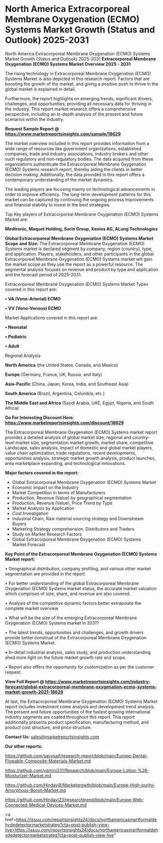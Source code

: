 # North America Extracorporeal Membrane Oxygenation (ECMO) Systems Market Growth (Status and Outlook) 2025-2031
North America Extracorporeal Membrane Oxygenation (ECMO) Systems Market Growth (Status and Outlook) 2025-2031
<Strong> Extracorporeal Membrane Oxygenation (ECMO) Systems Market Overview 2025 - 2031</strong>

The rising technology in Extracorporeal Membrane Oxygenation (ECMO) Systems Market is also depicted in this research report. Factors that are boosting the growth of the market, and giving a positive push to thrive in the global market is explained in detail.

Furthermore, the report highlights on emerging trends, significant drivers, challenges, and opportunities, providing all necessary data for thriving in the industry. This report market research offers a comprehensive perspective, including an in-depth analysis of the present and future scenarios within the industry.

<strong>Request Sample Report @ <a href=https://www.marketreportsinsights.com/sample/18629>https://www.marketreportsinsights.com/sample/18629</a></strong>

The market overview included in this report provides information from a wide range of resources like government organizations, established companies, trade and industry associations, industry brokers and other such regulatory and non-regulatory bodies. The data acquired from these organizations authenticate the Extracorporeal Membrane Oxygenation (ECMO) Systems research report, thereby aiding the clients in better decision making. Additionally, the data provided in this report offers a contemporary understanding of the market dynamics.

The leading players are focusing mainly on technological advancements in order to improve efficiency. The long-term development patterns for this market can be captured by continuing the ongoing process improvements and financial stability to invest in the best strategies.

Top Key players of Extracorporeal Membrane Oxygenation (ECMO) Systems Market are:

<strong>Medtronic, Maquet Holding, Sorin Group, Xenios AG, ALung Technologies</strong>

<strong><b>Global Extracorporeal Membrane Oxygenation (ECMO) Systems Market Scope and Size:</b></strong>
The Extracorporeal Membrane Oxygenation (ECMO) Systems market is declared segment by company, region (country), type, and application. Players, stakeholders, and other participants in the global Extracorporeal Membrane Oxygenation (ECMO) Systems market will gain the market scope as they use the report as a powerful resource. The segmental analysis focuses on revenue and product by type and application and the forecast period of 2025-2031.

Extracorporeal Membrane Oxygenation (ECMO) Systems Market Types covered in this report are:

<strong>• VA (Veno-Arterial) ECMO

• VV (Veno-Venous) ECMO</strong>

Market Applications covered in this report are:

<strong>• Neonatal

• Pediatric

• Adult</strong> 

Regional Analysis

<strong>North America</strong> (the United States, Canada, and Mexico)

<strong>Europe</strong> (Germany, France, UK, Russia, and Italy)

<strong>Asia-Pacific</strong> (China, Japan, Korea, India, and Southeast Asia)

<strong>South America</strong> (Brazil, Argentina, Colombia, etc.)

<strong>The Middle East and Africa</strong> (Saudi Arabia, UAE, Egypt, Nigeria, and South Africa)

<strong>Go For Interesting Discount Here: <a href=https://www.marketreportsinsights.com/discount/18629>https://www.marketreportsinsights.com/discount/18629</a></strong>

The Extracorporeal Membrane Oxygenation (ECMO) Systems market report provides a detailed analysis of global market size, regional and country-level market size, segmentation market growth, market share, competitive Landscape, sales analysis, impact of domestic and global market players, value chain optimization, trade regulations, recent developments, opportunities analysis, strategic market growth analysis, product launches, area marketplace expanding, and technological innovations.

<strong><b>Major factors covered in the report:</b></strong>
<ul>
  <li>Global Extracorporeal Membrane Oxygenation (ECMO) Systems Market </li>
  <li>Economic Impact on the Industry</li>
  <li>Market Competition in terms of Manufacturers</li>
  <li>Production, Revenue (Value) by geographical segmentation</li>
  <li>Production, Revenue (Value), Price Trend by Type</li>
  <li>Market Analysis by Application</li>
  <li>Cost Investigation</li>
  <li>Industrial Chain, Raw material sourcing strategy and Downstream Buyers</li>
  <li>Marketing Strategy comprehension, Distributors and Traders</li>
  <li>Study on Market Research Factors</li>
  <li>Global Extracorporeal Membrane Oxygenation (ECMO) Systems Market Forecast</li>
</ul>

<strong><b>Key Point of the Extracorporeal Membrane Oxygenation (ECMO) Systems Market report:</b></strong>

• Geographical distribution, company profiling, and various other market segmentation are provided in the report.

• For better understanding of the global Extracorporeal Membrane Oxygenation (ECMO) Systems market status, the accurate market valuation which comprises of size, share, and revenue are also covered.

• Analysis of the competitive dynamic factors better extrapolate the complete market overview

• What will be the size of the emerging Extracorporeal Membrane Oxygenation (ECMO) Systems market in 2031?

• The latest trends, opportunities and challenges, and growth drivers provide better construal of the Extracorporeal Membrane Oxygenation (ECMO) Systems Market.

• In-detail industrial analysis, sales study, and production understanding shed more light on the future market growth rate and scope.

• Report also offers the opportunity for customization as per the customer request.

<strong><b>View Full Report @ <a href=https://www.marketreportsinsights.com/industry-forecast/global-extracorporeal-membrane-oxygenation-ecmo-systems-market-growth-2021-18629>https://www.marketreportsinsights.com/industry-forecast/global-extracorporeal-membrane-oxygenation-ecmo-systems-market-growth-2021-18629</a></b></strong>


At last, the Extracorporeal Membrane Oxygenation (ECMO) Systems Market report includes investment come analysis and development trend analysis. The present and future opportunities of the fastest growing international industry segments are coated throughout this report. This report additionally presents product specification, manufacturing method, and product cost structure, and price structure.

<strong>Contact Us:</strong>
sales@marketreportsinsights.com

<strong>Our other reports:</strong>

<a href=https://github.com/sayysaif/research-report/blob/main/Europe-Dental-Flowable-Composite-Materials-Market.md>https://github.com/sayysaif/research-report/blob/main/Europe-Dental-Flowable-Composite-Materials-Market.md</a>

<a href=https://github.com/yamini231/Research/blob/main/Europe-Lotion-%26-Moisturizer-Market.md>https://github.com/yamini231/Research/blob/main/Europe-Lotion-%26-Moisturizer-Market.md</a>

<a href=https://github.com/Hindavi8/Marketgrowth/blob/main/Europe-High-purity-Amorphous-Boron-Market.md>https://github.com/Hindavi8/Marketgrowth/blob/main/Europe-High-purity-Amorphous-Boron-Market.md</a>

<a href=https://github.com/Hindavi23/researchtrend/blob/main/Europe-Web-Connected-Medical-Devices-Market.md>https://github.com/Hindavi23/researchtrend/blob/main/Europe-Web-Connected-Medical-Devices-Market.md</a>

<a href=https://issuu.com/reportsinsights24/docs/northamericasmartformaldehydedetectormarketstrateg?cta=post-publish-view-live>https://issuu.com/reportsinsights24/docs/northamericasmartformaldehydedetectormarketstrateg?cta=post-publish-view-live</a>"

